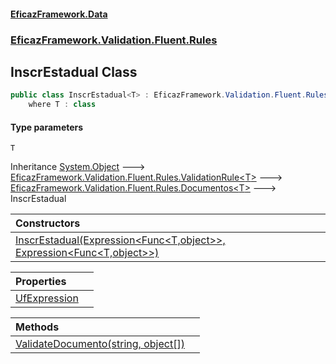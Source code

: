 #### [EficazFramework.Data](EficazFrameworkData.md 'EficazFramework Data')
### [EficazFramework.Validation.Fluent.Rules](EficazFrameworkData.md#EficazFramework.Validation.Fluent.Rules 'EficazFramework.Validation.Fluent.Rules')

## InscrEstadual<T> Class

```csharp
public class InscrEstadual<T> : EficazFramework.Validation.Fluent.Rules.Documentos<T>
    where T : class
```
#### Type parameters

<a name='EficazFramework.Validation.Fluent.Rules.InscrEstadual_T_.T'></a>

`T`

Inheritance [System.Object](https://docs.microsoft.com/en-us/dotnet/api/System.Object 'System.Object') &#129106; [EficazFramework.Validation.Fluent.Rules.ValidationRule&lt;](EficazFramework.Validation.Fluent.Rules/ValidationRule_T_.md 'EficazFramework.Validation.Fluent.Rules.ValidationRule<T>')[T](EficazFramework.Validation.Fluent.Rules/InscrEstadual_T_.md#EficazFramework.Validation.Fluent.Rules.InscrEstadual_T_.T 'EficazFramework.Validation.Fluent.Rules.InscrEstadual<T>.T')[&gt;](EficazFramework.Validation.Fluent.Rules/ValidationRule_T_.md 'EficazFramework.Validation.Fluent.Rules.ValidationRule<T>') &#129106; [EficazFramework.Validation.Fluent.Rules.Documentos&lt;](EficazFramework.Validation.Fluent.Rules/Documentos_T_.md 'EficazFramework.Validation.Fluent.Rules.Documentos<T>')[T](EficazFramework.Validation.Fluent.Rules/InscrEstadual_T_.md#EficazFramework.Validation.Fluent.Rules.InscrEstadual_T_.T 'EficazFramework.Validation.Fluent.Rules.InscrEstadual<T>.T')[&gt;](EficazFramework.Validation.Fluent.Rules/Documentos_T_.md 'EficazFramework.Validation.Fluent.Rules.Documentos<T>') &#129106; InscrEstadual<T>

| Constructors | |
| :--- | :--- |
| [InscrEstadual(Expression&lt;Func&lt;T,object&gt;&gt;, Expression&lt;Func&lt;T,object&gt;&gt;)](EficazFramework.Validation.Fluent.Rules/InscrEstadual_T_/InscrEstadual(Expression_Func_T,object__,Expression_Func_T,object__).md 'EficazFramework.Validation.Fluent.Rules.InscrEstadual<T>.InscrEstadual(System.Linq.Expressions.Expression<System.Func<T,object>>, System.Linq.Expressions.Expression<System.Func<T,object>>)') | |

| Properties | |
| :--- | :--- |
| [UfExpression](EficazFramework.Validation.Fluent.Rules/InscrEstadual_T_/UfExpression.md 'EficazFramework.Validation.Fluent.Rules.InscrEstadual<T>.UfExpression') | |

| Methods | |
| :--- | :--- |
| [ValidateDocumento(string, object[])](EficazFramework.Validation.Fluent.Rules/InscrEstadual_T_/ValidateDocumento(string,object[]).md 'EficazFramework.Validation.Fluent.Rules.InscrEstadual<T>.ValidateDocumento(string, object[])') | |
